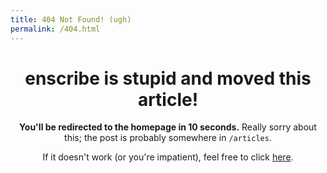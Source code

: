 ```yaml
---
title: 404 Not Found! (ugh)
permalink: /404.html
---
```


<div align=center>

<h1>enscribe is stupid and moved this article!</h1>

<b>You'll be redirected to the homepage in <span id="timeout">10</span> seconds.</b>
Really sorry about this; the post is probably somewhere in `/articles`. 

If it doesn't work (or you're impatient), feel free to click [here](/).

</div>

<script>
let countTime = 10;

function count() {
  
  document.getElementById('timeout').textContent = countTime;
  countTime -= 1;
  if(countTime === 0){
    location.href = 'https://enscribe.dev/'
  }
  setTimeout(() => {
    count();
  }, 1000);
}

count();
</script>